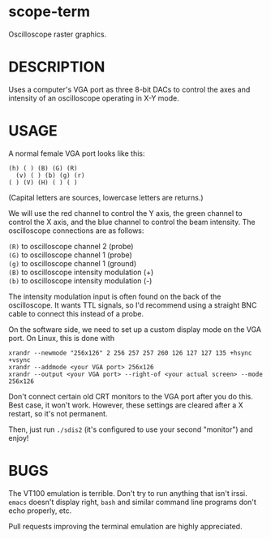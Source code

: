 # scope-term
Oscilloscope raster graphics.

# DESCRIPTION

Uses a computer's VGA port as three 8-bit DACs to control the axes and
intensity of an oscilloscope operating in X-Y mode.

# USAGE

A normal female VGA port looks like this:

    (h) ( ) (B) (G) (R)
      (v) ( ) (b) (g) (r)
    ( ) (V) (H) ( ) ( )

(Capital letters are sources, lowercase letters are returns.)

We will use the red channel to control the Y axis, the green channel
to control the X axis, and the blue channel to control the beam
intensity. The oscilloscope connections are as follows:

`(R)` to oscilloscope channel 2 (probe)  
`(G)` to oscilloscope channel 1 (probe)  
`(g)` to oscilloscope channel 1 (ground)  
`(B)` to oscilloscope intensity modulation (+)  
`(b)` to oscilloscope intensity modulation (-)  

The intensity modulation input is often found on the back of the
oscilloscope. It wants TTL signals, so I'd recommend using a straight
BNC cable to connect this instead of a probe.

On the software side, we need to set up a custom display mode on the
VGA port. On Linux, this is done with

    xrandr --newmode "256x126" 2 256 257 257 260 126 127 127 135 +hsync +vsync
    xrandr --addmode <your VGA port> 256x126
    xrandr --output <your VGA port> --right-of <your actual screen> --mode 256x126

Don't connect certain old CRT monitors to the VGA port after you do
this. Best case, it won't work. However, these settings are cleared
after a X restart, so it's not permanent.

Then, just run `./sdis2` (it's configured to use your second
"monitor") and enjoy!

# BUGS

The VT100 emulation is terrible. Don't try to run anything that isn't
irssi. `emacs` doesn't display right, `bash` and similar command line
programs don't echo properly, etc.

Pull requests improving the terminal emulation are highly appreciated.

